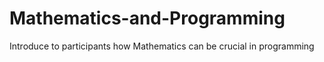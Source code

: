 # Mathematics-and-Programming
Introduce to participants how Mathematics can be crucial in programming

